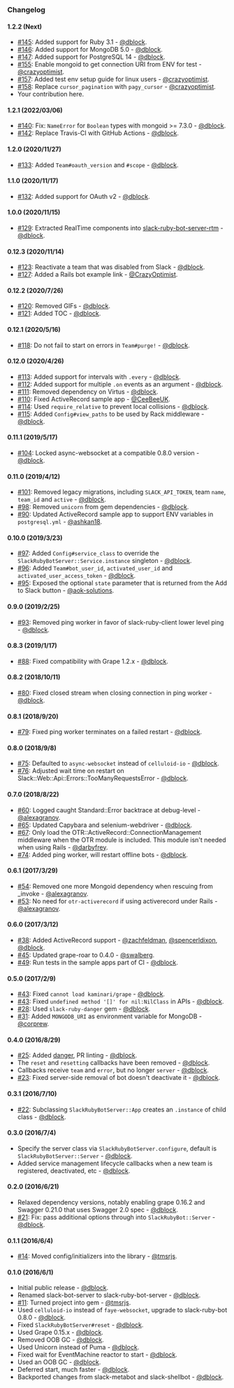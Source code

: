 ### Changelog

#### 1.2.2 (Next)

* [#145](https://github.com/slack-ruby/slack-ruby-bot-server/pull/145): Added support for Ruby 3.1 - [@dblock](https://github.com/dblock).
* [#146](https://github.com/slack-ruby/slack-ruby-bot-server/pull/146): Added support for MongoDB 5.0 - [@dblock](https://github.com/dblock).
* [#147](https://github.com/slack-ruby/slack-ruby-bot-server/pull/147): Added support for PostgreSQL 14 - [@dblock](https://github.com/dblock).
* [#155](https://github.com/slack-ruby/slack-ruby-bot-server/pull/155): Enable mongoid to get connection URI from ENV for test - [@crazyoptimist](https://github.com/crazyoptimist).
* [#157](https://github.com/slack-ruby/slack-ruby-bot-server/pull/157): Added test env setup guide for linux users - [@crazyoptimist](https://github.com/crazyoptimist).
* [#158](https://github.com/slack-ruby/slack-ruby-bot-server/pull/158): Replace `cursor_pagination` with `pagy_cursor` - [@crazyoptimist](https://github.com/crazyoptimist).
* Your contribution here.

#### 1.2.1 (2022/03/06)

* [#140](https://github.com/slack-ruby/slack-ruby-bot-server/pull/140): Fix: `NameError` for `Boolean` types with mongoid >= 7.3.0 - [@dblock](https://github.com/dblock).
* [#142](https://github.com/slack-ruby/slack-ruby-bot-server/pull/142): Replace Travis-CI with GitHub Actions - [@dblock](https://github.com/dblock).

#### 1.2.0 (2020/11/27)

* [#133](https://github.com/slack-ruby/slack-ruby-bot-server/pull/133): Added `Team#oauth_version` and `#scope` - [@dblock](https://github.com/dblock).

#### 1.1.0 (2020/11/17)

* [#132](https://github.com/slack-ruby/slack-ruby-bot-server/pull/132): Added support for OAuth v2 - [@dblock](https://github.com/dblock).

#### 1.0.0 (2020/11/15)

* [#129](https://github.com/slack-ruby/slack-ruby-bot-server/pull/129): Extracted RealTime components into [slack-ruby-bot-server-rtm](https://github.com/slack-ruby/slack-ruby-bot-server-rtm) - [@dblock](https://github.com/dblock).

#### 0.12.3 (2020/11/14)

* [#123](https://github.com/slack-ruby/slack-ruby-bot-server/pull/123): Reactivate a team that was disabled from Slack - [@dblock](https://github.com/dblock).
* [#127](https://github.com/slack-ruby/slack-ruby-bot-server/pull/127): Added a Rails bot example link - [@CrazyOptimist](https://github.com/CrazyOptimist).

#### 0.12.2 (2020/7/26)

* [#120](https://github.com/slack-ruby/slack-ruby-bot-server/pull/120): Removed GIFs - [@dblock](https://github.com/dblock).
* [#121](https://github.com/slack-ruby/slack-ruby-bot-server/pull/121): Added TOC - [@dblock](https://github.com/dblock).

#### 0.12.1 (2020/5/16)

* [#118](https://github.com/slack-ruby/slack-ruby-bot-server/pull/118): Do not fail to start on errors in `Team#purge!` - [@dblock](https://github.com/dblock).

#### 0.12.0 (2020/4/26)

* [#113](https://github.com/slack-ruby/slack-ruby-bot-server/pull/113): Added support for intervals with `.every` - [@dblock](https://github.com/dblock).
* [#112](https://github.com/slack-ruby/slack-ruby-bot-server/pull/112): Added support for multiple `.on` events as an argument - [@dblock](https://github.com/dblock).
* [#111](https://github.com/slack-ruby/slack-ruby-bot-server/pull/111): Removed dependency on Virtus - [@dblock](https://github.com/dblock).
* [#110](https://github.com/slack-ruby/slack-ruby-bot-server/pull/110): Fixed ActiveRecord sample app - [@CeeBeeUK](https://github.com/CeeBeeUK).
* [#114](https://github.com/slack-ruby/slack-ruby-bot-server/pull/114): Used `require_relative` to prevent local collisions - [@dblock](https://github.com/dblock).
* [#115](https://github.com/slack-ruby/slack-ruby-bot-server/pull/115): Added `Config#view_paths` to be used by Rack middleware - [@dblock](https://github.com/dblock).

#### 0.11.1 (2019/5/17)

* [#104](https://github.com/slack-ruby/slack-ruby-bot-server/pull/104): Locked async-websocket at a compatible 0.8.0 version - [@dblock](https://github.com/dblock).

#### 0.11.0 (2019/4/12)

* [#101](https://github.com/slack-ruby/slack-ruby-bot-server/pull/101): Removed legacy migrations, including `SLACK_API_TOKEN`, team `name`, `team_id` and `active` - [@dblock](https://github.com/dblock).
* [#98](https://github.com/slack-ruby/slack-ruby-bot-server/pull/98): Removed `unicorn` from gem dependencies - [@dblock](https://github.com/dblock).
* [#90](https://github.com/slack-ruby/slack-ruby-bot-server/pull/90): Updated ActiveRecord sample app to support ENV variables in `postgresql.yml` - [@ashkan18](https://github.com/ashkan18).

#### 0.10.0 (2019/3/23)

* [#97](https://github.com/slack-ruby/slack-ruby-bot-server/pull/97): Added `Config#service_class` to override the `SlackRubyBotServer::Service.instance` singleton - [@dblock](https://github.com/dblock).
* [#96](https://github.com/slack-ruby/slack-ruby-bot-server/pull/96): Added `Team#bot_user_id`, `activated_user_id` and `activated_user_access_token` - [@dblock](https://github.com/dblock).
* [#95](https://github.com/slack-ruby/slack-ruby-bot-server/pull/95): Exposed the optional `state` parameter that is returned from the Add to Slack button - [@aok-solutions](https://github.com/aok-solutions).

#### 0.9.0 (2019/2/25)

* [#93](https://github.com/slack-ruby/slack-ruby-bot-server/pull/93): Removed ping worker in favor of slack-ruby-client lower level ping - [@dblock](https://github.com/dblock).

#### 0.8.3 (2019/1/17)

* [#88](https://github.com/slack-ruby/slack-ruby-bot-server/issues/88): Fixed compatibility with Grape 1.2.x - [@dblock](https://github.com/dblock).

#### 0.8.2 (2018/10/11)

* [#80](https://github.com/slack-ruby/slack-ruby-bot-server/pull/80): Fixed closed stream when closing connection in ping worker - [@dblock](https://github.com/dblock).

#### 0.8.1 (2018/9/20)

* [#79](https://github.com/slack-ruby/slack-ruby-bot-server/pull/79): Fixed ping worker terminates on a failed restart - [@dblock](https://github.com/dblock).

#### 0.8.0 (2018/9/8)

* [#75](https://github.com/slack-ruby/slack-ruby-bot-server/pull/75): Defaulted to `async-websocket` instead of `celluloid-io` - [@dblock](https://github.com/dblock).
* [#76](https://github.com/slack-ruby/slack-ruby-bot-server/pull/76): Adjusted wait time on restart on Slack::Web::Api::Errors::TooManyRequestsError - [@dblock](https://github.com/dblock).

#### 0.7.0 (2018/8/22)

* [#60](https://github.com/slack-ruby/slack-ruby-bot-server/pull/60): Logged caught Standard::Error backtrace at debug-level - [@alexagranov](https://github.com/alexagranov).
* [#65](https://github.com/slack-ruby/slack-ruby-bot-server/pull/65): Updated Capybara and selenium-webdriver - [@dblock](https://github.com/dblock).
* [#67](https://github.com/slack-ruby/slack-ruby-bot-server/pull/67): Only load the OTR::ActiveRecord::ConnectionManagement middleware when the OTR module is included. This module isn't needed when using Rails - [@darbyfrey](https://github.com/darbyfrey).
* [#74](https://github.com/slack-ruby/slack-ruby-bot-server/pull/74): Added ping worker, will restart offline bots - [@dblock](https://github.com/dblock).

#### 0.6.1 (2017/3/29)

* [#54](https://github.com/slack-ruby/slack-ruby-bot-server/pull/54): Removed one more Mongoid dependency when rescuing from _invoke - [@alexagranov](https://github.com/alexagranov).
* [#53](https://github.com/slack-ruby/slack-ruby-bot-server/pull/53): No need for `otr-activerecord` if using activerecord under Rails - [@alexagranov](https://github.com/alexagranov).

#### 0.6.0 (2017/3/12)

* [#38](https://github.com/slack-ruby/slack-ruby-bot-server/issues/7): Added ActiveRecord support - [@zachfeldman](https://github.com/zachfeldman), [@spencerldixon](https://github.com/spencerldixon), [@dblock](https://github.com/dblock).
* [#45](https://github.com/slack-ruby/slack-ruby-bot-server/pull/45): Updated grape-roar to 0.4.0 - [@swalberg](https://github.com/swalberg).
* [#49](https://github.com/slack-ruby/slack-ruby-bot-server/pull/49): Run tests in the sample apps part of CI - [@dblock](https://github.com/dblock).

#### 0.5.0 (2017/2/9)

* [#43](https://github.com/slack-ruby/slack-ruby-bot-server/pull/43): Fixed `cannot load kaminari/grape` - [@dblock](https://github.com/dblock).
* [#43](https://github.com/slack-ruby/slack-ruby-bot-server/pull/43): Fixed `undefined method '[]' for nil:NilClass` in APIs - [@dblock](https://github.com/dblock).
* [#28](https://github.com/slack-ruby/slack-ruby-bot-server/pull/28): Used `slack-ruby-danger` gem - [@dblock](https://github.com/dblock).
* [#31](https://github.com/slack-ruby/slack-ruby-bot-server/pull/31): Added `MONGODB_URI` as environment variable for MongoDB - [@corprew](https://github.com/corprew).

#### 0.4.0 (2016/8/29)

* [#25](https://github.com/slack-ruby/slack-ruby-bot-server/pull/25): Added [danger](http://danger.systems), PR linting - [@dblock](https://github.com/dblock).
* The `reset` and `resetting` callbacks have been removed - [@dblock](https://github.com/dblock).
* Callbacks receive `team` and `error`, but no longer `server` - [@dblock](https://github.com/dblock).
* [#23](https://github.com/slack-ruby/slack-ruby-bot-server/issues/23): Fixed server-side removal of bot doesn't deactivate it - [@dblock](https://github.com/dblock).

#### 0.3.1 (2016/7/10)

* [#22](https://github.com/slack-ruby/slack-ruby-bot-server/issues/22): Subclassing `SlackRubyBotServer::App` creates an `.instance` of child class - [@dblock](https://github.com/dblock).

#### 0.3.0 (2016/7/4)

* Specify the server class via `SlackRubyBotServer.configure`, default is `SlackRubyBotServer::Server` - [@dblock](https://github.com/dblock).
* Added service management lifecycle callbacks when a new team is registered, deactivated, etc - [@dblock](https://github.com/dblock).

#### 0.2.0 (2016/6/21)

* Relaxed dependency versions, notably enabling grape 0.16.2 and Swagger 0.21.0 that uses Swagger 2.0 spec - [@dblock](https://github.com/dblock).
* [#21](https://github.com/slack-ruby/slack-ruby-bot-server/issues/21): Fix: pass additional options through into `SlackRubyBot::Server` - [@dblock](https://github.com/dblock).

#### 0.1.1 (2016/6/4)

* [#14](https://github.com/slack-ruby/slack-ruby-bot-server/pull/14): Moved config/initializers into the library - [@tmsrjs](https://github.com/tmsrjs).

#### 0.1.0 (2016/6/1)

* Initial public release - [@dblock](https://github.com/dblock).
* Renamed slack-bot-server to slack-ruby-bot-server - [@dblock](https://github.com/dblock).
* [#11](https://github.com/slack-ruby/slack-ruby-bot-server/pull/11): Turned project into gem - [@tmsrjs](https://github.com/tmsrjs).
* Used `celluloid-io` instead of `faye-websocket`, upgrade to slack-ruby-bot 0.8.0 - [@dblock](https://github.com/dblock).
* Fixed `SlackRubyBotServer#reset` - [@dblock](https://github.com/dblock).
* Used Grape 0.15.x - [@dblock](https://github.com/dblock).
* Removed OOB GC - [@dblock](https://github.com/dblock).
* Used Unicorn instead of Puma - [@dblock](https://github.com/dblock).
* Fixed wait for EventMachine reactor to start - [@dblock](https://github.com/dblock).
* Used an OOB GC - [@dblock](https://github.com/dblock).
* Deferred start, much faster - [@dblock](https://github.com/dblock).
* Backported changes from slack-metabot and slack-shellbot - [@dblock](https://github.com/dblock).
